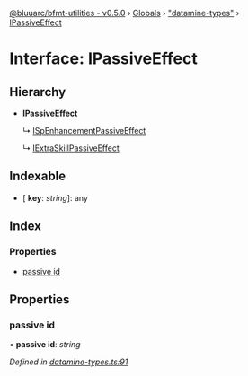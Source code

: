 [@bluuarc/bfmt-utilities - v0.5.0](../README.md) › [Globals](../globals.md) › ["datamine-types"](../modules/_datamine_types_.md) › [IPassiveEffect](_datamine_types_.ipassiveeffect.md)

# Interface: IPassiveEffect

## Hierarchy

* **IPassiveEffect**

  ↳ [ISpEnhancementPassiveEffect](_datamine_types_.ispenhancementpassiveeffect.md)

  ↳ [IExtraSkillPassiveEffect](_datamine_types_.iextraskillpassiveeffect.md)

## Indexable

* \[ **key**: *string*\]: any

## Index

### Properties

* [passive id](_datamine_types_.ipassiveeffect.md#passive-id)

## Properties

###  passive id

• **passive id**: *string*

*Defined in [datamine-types.ts:91](https://github.com/BluuArc/bfmt-utilities/blob/master/src/datamine-types.ts#L91)*
